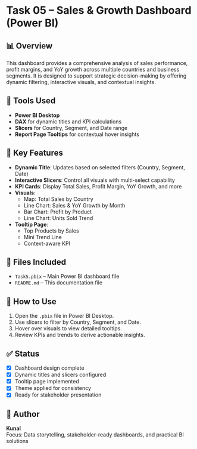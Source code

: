 # Task 05 – Sales & Growth Dashboard (Power BI)

## 📊 Overview
This dashboard provides a comprehensive analysis of sales performance, profit margins, and YoY growth across multiple countries and business segments. It is designed to support strategic decision-making by offering dynamic filtering, interactive visuals, and contextual insights.

## 🔧 Tools Used
- **Power BI Desktop**
- **DAX** for dynamic titles and KPI calculations
- **Slicers** for Country, Segment, and Date range
- **Report Page Tooltips** for contextual hover insights

## 🎯 Key Features
- **Dynamic Title**: Updates based on selected filters (Country, Segment, Date)
- **Interactive Slicers**: Control all visuals with multi-select capability
- **KPI Cards**: Display Total Sales, Profit Margin, YoY Growth, and more
- **Visuals**:
  - Map: Total Sales by Country
  - Line Chart: Sales & YoY Growth by Month
  - Bar Chart: Profit by Product
  - Line Chart: Units Sold Trend
- **Tooltip Page**:
  - Top Products by Sales
  - Mini Trend Line
  - Context-aware KPI

## 📁 Files Included
- `Task5.pbix` – Main Power BI dashboard file
- `README.md` – This documentation file

## 🚀 How to Use
1. Open the `.pbix` file in Power BI Desktop.
2. Use slicers to filter by Country, Segment, and Date.
3. Hover over visuals to view detailed tooltips.
4. Review KPIs and trends to derive actionable insights.

## ✅ Status
- [x] Dashboard design complete
- [x] Dynamic titles and slicers configured
- [x] Tooltip page implemented
- [x] Theme applied for consistency
- [x] Ready for stakeholder presentation

## 📌 Author
**Kunal**  
Focus: Data storytelling, stakeholder-ready dashboards, and practical BI solutions
